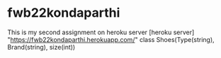 # fwb22kondaparthi
This is my second assignment on heroku server
[heroku server] "https://fwb22kondaparthi.herokuapp.com/"
class Shoes(Type(string), Brand(string), size(int))